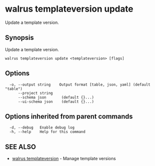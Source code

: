 # walrus templateversion update

Update a template version.

## Synopsis

Update a template version.

```
walrus templateversion update <templateversion> [flags]
```

## Options

```
  -o, --output string    Output format [table, json, yaml] (default "table")
      --project string   
      --schema json       (default {}...)
      --ui-schema json    (default {}...)
```

## Options inherited from parent commands

```
  -d, --debug   Enable debug log
  -h, --help    Help for this command
```

## SEE ALSO

* [walrus templateversion](walrus_templateversion)	 - Manage template versions

